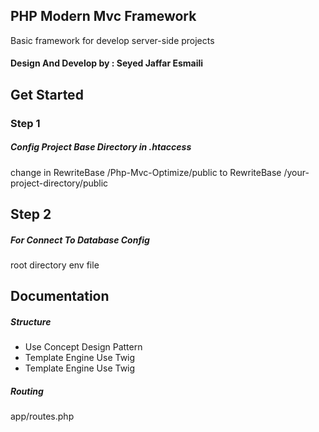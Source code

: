 ## PHP Modern Mvc Framework
Basic framework for develop server-side projects
#### Design And Develop by : Seyed Jaffar Esmaili 

## Get Started
### Step 1
##### Config Project Base Directory in .htaccess
change in RewriteBase /Php-Mvc-Optimize/public
to RewriteBase /your-project-directory/public
## Step 2
##### For Connect To Database Config
 root directory env file
 
 ## Documentation
 
 ##### Structure
 
 - Use Concept Design Pattern
 - Template Engine Use Twig
 - Template Engine Use Twig

##### Routing 
app/routes.php